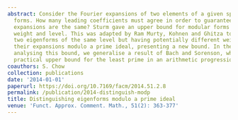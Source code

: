 ```yaml
---
abstract: Consider the Fourier expansions of two elements of a given space of modular
  forms. How many leading coefficients must agree in order to guarantee that the two
  expansions are the same? Sturm gave an upper bound for modular forms of a given
  weight and level. This was adapted by Ram Murty, Kohnen and Ghitza to the case of
  two eigenforms of the same level but having potentially different weights. We consider
  their expansions modulo a prime ideal, presenting a new bound. In the process of
  analysing this bound, we generalise a result of Bach and Sorenson, who provide a
  practical upper bound for the least prime in an arithmetic progression.
coauthors: S. Chow
collection: publications
date: '2014-01-01'
paperurl: https://doi.org/10.7169/facm/2014.51.2.8
permalink: /publication/2014-distinguish-modp
title: Distinguishing eigenforms modulo a prime ideal
venue: 'Funct. Approx. Comment. Math., 51(2): 363-377'
---
```

